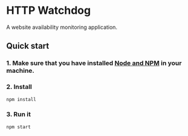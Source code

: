 # HTTP Watchdog
A website availability monitoring application.

## Quick start

### 1. Make sure that you have installed [Node and NPM](https://nodejs.org/en/) in your machine.

### 2. Install

```
npm install
```

### 3. Run it

```
npm start
```
